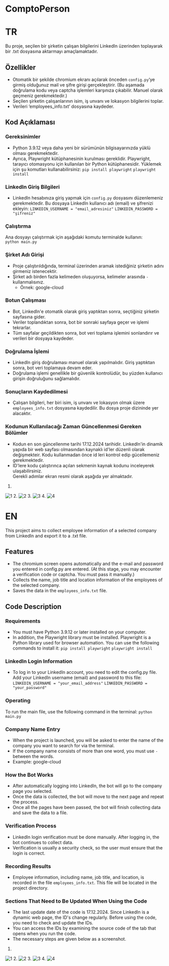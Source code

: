 # ComptoPerson

# TR

Bu proje, seçilen bir şirketin çalışan bilgilerini LinkedIn üzerinden toplayarak bir .txt dosyasına aktarmayı amaçlamaktadır. 

## Özellikler
- Otomatik bir şekilde chromium ekranı açılarak önceden `config.py`‘ye girmiş olduğunuz mail ve şifre girişi gerçekleştirir. 
(Bu aşamada doğrulama kodu veya captcha işlemleri karşınıza çıkabilir. Manuel olarak geçmeniz gerekmektedir.) 
- Seçilen şirketin çalışanlarının isim, iş unvanı ve lokasyon bilgilerini toplar.   
- Verileri ‘employees_info.txt’ dosyasına kaydeder.   

## Kod Açıklaması
### Gereksinimler
- Python 3.9.12 veya daha yeni bir sürümünün bilgisayarınızda yüklü olması gerekmektedir. 
- Ayrıca, Playwright kütüphanesinin kurulması gereklidir. Playwright, tarayıcı otomasyonu için kullanılan bir Python kütüphanesidir. Yüklemek için şu komutları kullanabilirsiniz: 
     `pip install playwright` 
     `playwright install` 

### LinkedIn Giriş Bilgileri
- LinkedIn hesabınıza giriş yapmak için `config.py` dosyasını düzenlemeniz gerekmektedir. Bu dosyaya LinkedIn kullanıcı adı (email) ve şifrenizi ekleyin: 
     `LINKEDIN_USERNAME = "email_adresiniz"` 
     `LINKEDIN_PASSWORD = "şifreniz"`

### Çalıştırma
Ana dosyayı çalıştırmak için aşağıdaki komutu terminalde kullanın:   
`python main.py` 

### Şirket Adı Girişi
- Proje çalıştırıldığında, terminal üzerinden aramak istediğiniz şirketin adını girmeniz istenecektir. 
- Şirket adı birden fazla kelimeden oluşuyorsa, kelimeler arasında `-` kullanmalısınız. 
   - Örnek:  google-cloud 

### Botun Çalışması
- Bot, LinkedIn'e otomatik olarak giriş yaptıktan sonra, seçtiğiniz şirketin sayfasına gider. 
- Veriler toplandıktan sonra, bot bir sonraki sayfaya geçer ve işlemi tekrarlar.  
- Tüm sayfalar geçildikten sonra, bot veri toplama işlemini sonlandırır ve verileri bir dosyaya kaydeder.

### Doğrulama İşlemi
- LinkedIn giriş doğrulaması manuel olarak yapılmalıdır. Giriş yaptıktan sonra, bot veri toplamaya devam eder. 
- Doğrulama işlemi genellikle bir güvenlik kontrolüdür, bu yüzden kullanıcı girişin doğruluğunu sağlamalıdır. 

### Sonuçların Kaydedilmesi
- Çalışan bilgileri, her biri isim, iş unvanı ve lokasyon olmak üzere `employees_info.txt` dosyasına kaydedilir. Bu dosya proje dizininde yer alacaktır.

### Kodunun Kullanılacağı Zaman Güncellenmesi Gereken Bölümler
- Kodun en son güncellenme tarihi 17.12.2024 tarihidir. Linkedln'in dinamik yapıda bir web sayfası olmasından kaynaklı id'ler düzenli olarak değişmekteir. Kodu kullanmadan önce id leri kontrol edip gücellemeniz gerekmektedir. 
- ID'lere kodu çalıştırınca açılan sekmenin kaynak kodunu inceleyerek ulaşabilirsiniz.  
Gerekli adımlar ekran resmi olarak aşağıda yer almaktadır.
1.
![1](https://github.com/user-attachments/assets/d75df3d9-82c0-4350-ac12-a2f39fd11117)
2.
![2](https://github.com/user-attachments/assets/1218ae82-3621-4849-9c3e-dafe419fa266)
3.
![3](https://github.com/user-attachments/assets/549a1a39-80ab-496f-b697-a3ebf7db2d26)
4.
![4](https://github.com/user-attachments/assets/744a59c5-18b3-4ffd-b190-e87103507e5b)

# EN
This project aims to collect employee information of a selected company from LinkedIn and export it to a .txt file.

## Features
- The chromium screen opens automatically and the e-mail and password you entered in config.py are entered.
  (At this stage, you may encounter a verification code or captcha. You must pass it manually.)
- Collects the name, job title and location information of the employees of the selected company.
- Saves the data in the `employees_info.txt` file.

## Code Description
### Requirements
- You must have Python 3.9.12 or later installed on your computer.
- In addition, the Playwright library must be installed. Playwright is a Python library used for browser automation. You can use the following commands to install it:
`pip install playwright`
`playwright install`

### LinkedIn Login Information
- To log in to your LinkedIn account, you need to edit the config.py file. Add your LinkedIn username (email) and password to this file:
`LINKEDIN_USERNAME = "your_email_address"`
`LINKEDIN_PASSWORD = "your_password"`

### Operating
To run the main file, use the following command in the terminal:
`python main.py`

### Company Name Entry
- When the project is launched, you will be asked to enter the name of the company you want to search for via the terminal.
- If the company name consists of more than one word, you must use `-` between the words.
- Example: google-cloud

### How the Bot Works
- After automatically logging into LinkedIn, the bot will go to the company page you selected.
- Once the data is collected, the bot will move to the next page and repeat the process.
- Once all the pages have been passed, the bot will finish collecting data and save the data to a file.

### Verification Process
- LinkedIn login verification must be done manually. After logging in, the bot continues to collect data.
- Verification is usually a security check, so the user must ensure that the login is correct.

### Recording Results
- Employee information, including name, job title, and location, is recorded in the file `employees_info.txt`. This file will be located in the project directory.

### Sections That Need to Be Updated When Using the Code
- The last update date of the code is 17.12.2024. Since LinkedIn is a dynamic web page, the ID's change regularly. Before using the code, you need to check and update the IDs.
- You can access the IDs by examining the source code of the tab that opens when you run the code.
- The necessary steps are given below as a screenshot.
1.
![1](https://github.com/user-attachments/assets/b13830a1-491c-4b7f-86f3-226087a5e641)
2.
![2](https://github.com/user-attachments/assets/b7032333-47a9-45c6-b01e-836606bb39ef)
3.
![3](https://github.com/user-attachments/assets/e9198387-4340-427d-8d03-dc8d0c6b87c2)
4.
![4](https://github.com/user-attachments/assets/fc7fb7dd-8c66-49ee-ac21-219b4deedb85)

   
